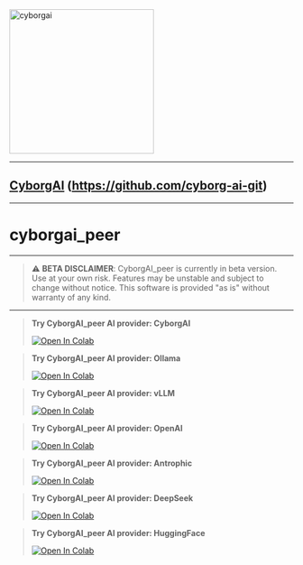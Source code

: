 <img src="https://avatars.githubusercontent.com/u/129898917?v=4" alt="cyborgai" width="256" height="256">

---

## [CyborgAI](https://github.com/cyborg-ai-git) (https://github.com/cyborg-ai-git)

---

# cyborgai_peer

---

> ⚠️ **BETA DISCLAIMER**: CyborgAI_peer is currently in beta version. Use at your own risk. Features may be unstable and subject to change without notice. This software is provided "as is" without warranty of any kind.

---
> **Try CyborgAI_peer AI provider: CyborgAI**
>
> [![Open In Colab](https://colab.research.google.com/assets/colab-badge.svg)](https://colab.research.google.com/drive/1asRD5BcKHhPPs5xJ9Me_helQL5JPBb0m?usp=sharing)

> **Try CyborgAI_peer AI provider: Ollama**
>
> [![Open In Colab](https://colab.research.google.com/assets/colab-badge.svg)](https://colab.research.google.com/drive/1asRD5BcKHhPPs5xJ9Me_helQL5JPBb0m?usp=sharing)

> **Try CyborgAI_peer AI provider: vLLM**
>
> [![Open In Colab](https://colab.research.google.com/assets/colab-badge.svg)](https://colab.research.google.com/drive/1asRD5BcKHhPPs5xJ9Me_helQL5JPBb0m?usp=sharing)

> **Try CyborgAI_peer AI provider: OpenAI**
>
> [![Open In Colab](https://colab.research.google.com/assets/colab-badge.svg)](https://colab.research.google.com/drive/1asRD5BcKHhPPs5xJ9Me_helQL5JPBb0m?usp=sharing)

> **Try CyborgAI_peer AI provider: Antrophic**
>
> [![Open In Colab](https://colab.research.google.com/assets/colab-badge.svg)](https://colab.research.google.com/drive/1asRD5BcKHhPPs5xJ9Me_helQL5JPBb0m?usp=sharing)

> **Try CyborgAI_peer AI provider: DeepSeek**
>
> [![Open In Colab](https://colab.research.google.com/assets/colab-badge.svg)](https://colab.research.google.com/drive/1asRD5BcKHhPPs5xJ9Me_helQL5JPBb0m?usp=sharing)


> **Try CyborgAI_peer AI provider: HuggingFace**
>
> [![Open In Colab](https://colab.research.google.com/assets/colab-badge.svg)](https://colab.research.google.com/drive/1asRD5BcKHhPPs5xJ9Me_helQL5JPBb0m?usp=sharing)
